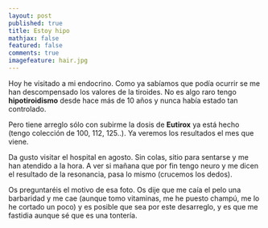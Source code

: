 ```yaml
---
layout: post
published: true
title: Estoy hipo
mathjax: false
featured: false
comments: true
imagefeature: hair.jpg
---
```


Hoy he visitado a mi endocrino. Como ya sabíamos que podía ocurrir se me han descompensado los valores de la tiroides. No es algo raro tengo **hipotiroidismo** desde hace más de 10 años y nunca había estado tan controlado.

Pero tiene arreglo sólo con subirme la dosis de **Eutirox** ya está hecho (tengo colección de 100, 112, 125..). 
Ya veremos los resultados el mes que viene. 

Da gusto visitar el hospital en agosto. Sin colas, sitio para sentarse y me han atendido a la hora. A ver si mañana que por fin tengo neuro y me dicen el resultado de la resonancia, pasa lo mismo (crucemos los dedos).

Os preguntaréis el motivo de esa foto. Os dije que me caía el pelo una barbaridad y me cae (aunque tomo vitaminas, me he puesto champú, me lo he cortado un poco) y es posible que sea por este desarreglo, y es que me fastidia aunque sé que es una tontería.
